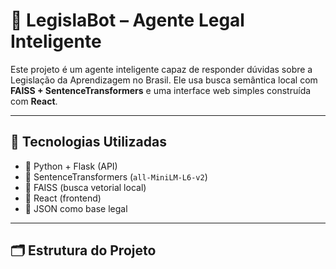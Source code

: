 # 🤖 LegislaBot – Agente Legal Inteligente

Este projeto é um agente inteligente capaz de responder dúvidas sobre a Legislação da Aprendizagem no Brasil. Ele usa busca semântica local com **FAISS + SentenceTransformers** e uma interface web simples construída com **React**.

---

## 🧠 Tecnologias Utilizadas

- 🔹 Python + Flask (API)
- 🔹 SentenceTransformers (`all-MiniLM-L6-v2`)
- 🔹 FAISS (busca vetorial local)
- 🔹 React (frontend)
- 🔹 JSON como base legal

---

## 🗂️ Estrutura do Projeto

